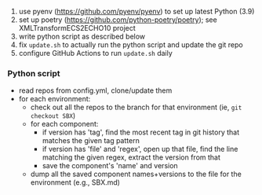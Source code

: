 
1. use pyenv (https://github.com/pyenv/pyenv) to set up latest Python (3.9)
2. set up poetry (https://github.com/python-poetry/poetry); see XMLTransformECS2ECHO10 project
3. write python script as described below
4. fix `update.sh` to actually run the python script and update the git repo
5. configure GitHub Actions to run `update.sh` daily


### Python script
- read repos from config.yml, clone/update them
- for each environment:
  - check out all the repos to the branch for that environment (ie, `git checkout SBX`)
  - for each component:
    - if version has 'tag', find the most recent tag in git history that matches the given tag pattern
    - if version has 'file' and 'regex', open up that file, find the line matching the given regex, extract the version from that
    - save the component's 'name' and version
  - dump all the saved component names+versions to the file for the environment (e.g., SBX.md)
